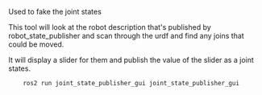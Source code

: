 Used to fake the joint states


This tool will look at the robot description that's published by robot_state_publisher and scan through the urdf and find any joins that could be moved. 

It will display a slider for them and publish the value of the slider as a joint states.

```
    ros2 run joint_state_publisher_gui joint_state_publisher_gui
```

